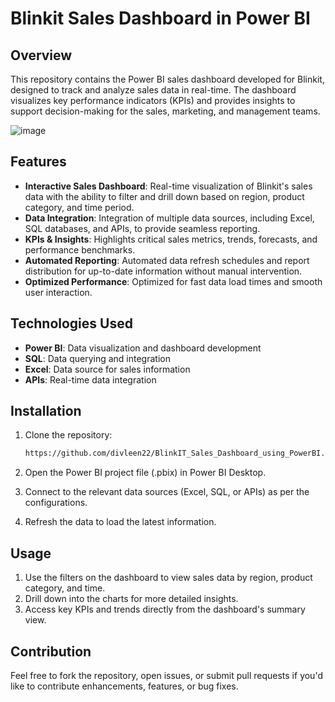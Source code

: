 # Blinkit Sales Dashboard in Power BI

## Overview

This repository contains the Power BI sales dashboard developed for Blinkit, designed to track and analyze sales data in real-time. The dashboard visualizes key performance indicators (KPIs) and provides insights to support decision-making for the sales, marketing, and management teams.

![image](https://github.com/divleen22/BlinkIT_Sales_Dashboard_using_PowerBI/BlinkIT_Dashboard.png)

## Features

- **Interactive Sales Dashboard**: Real-time visualization of Blinkit's sales data with the ability to filter and drill down based on region, product category, and time period.
- **Data Integration**: Integration of multiple data sources, including Excel, SQL databases, and APIs, to provide seamless reporting.
- **KPIs & Insights**: Highlights critical sales metrics, trends, forecasts, and performance benchmarks.
- **Automated Reporting**: Automated data refresh schedules and report distribution for up-to-date information without manual intervention.
- **Optimized Performance**: Optimized for fast data load times and smooth user interaction.

## Technologies Used

- **Power BI**: Data visualization and dashboard development
- **SQL**: Data querying and integration
- **Excel**: Data source for sales information
- **APIs**: Real-time data integration

## Installation

1. Clone the repository:
   ```bash
   https://github.com/divleen22/BlinkIT_Sales_Dashboard_using_PowerBI.git
2. Open the Power BI project file (.pbix) in Power BI Desktop.

3. Connect to the relevant data sources (Excel, SQL, or APIs) as per the configurations.

4. Refresh the data to load the latest information.

## Usage
1. Use the filters on the dashboard to view sales data by region, product category, and time.
2. Drill down into the charts for more detailed insights.
3. Access key KPIs and trends directly from the dashboard's summary view.
## Contribution
Feel free to fork the repository, open issues, or submit pull requests if you'd like to contribute enhancements, features, or bug fixes.
